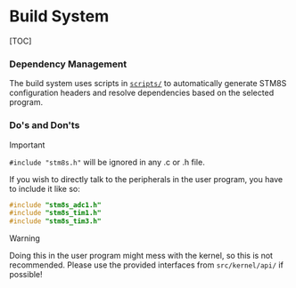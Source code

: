 
# Build System

[TOC]

### Dependency Management

The build system uses scripts in [`scripts/`](scripts/) to automatically generate STM8S configuration headers and resolve dependencies based on the selected program.

### Do's and Don'ts

> [!IMPORTANT]
> `#include "stm8s.h"` will be ignored in any .c or .h file. 

If you wish to directly talk to the peripherals in the user program, you have to include it like so:

```c
#include "stm8s_adc1.h"
#include "stm8s_tim1.h"
#include "stm8s_tim3.h"
```

> [!WARNING]
> Doing this in the user program might mess with the kernel, so this is not recommended. Please use the provided interfaces from `src/kernel/api/` if possible!
